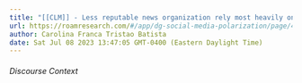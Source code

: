 ```yaml
---
title: "[[CLM]] - Less reputable news organization rely most heavily on users' ideological preferences to attract engagement."
url: https://roamresearch.com/#/app/dg-social-media-polarization/page/41_D9WhQt
author: Carolina Franca Tristao Batista
date: Sat Jul 08 2023 13:47:05 GMT-0400 (Eastern Daylight Time)
---
```




###### Discourse Context


